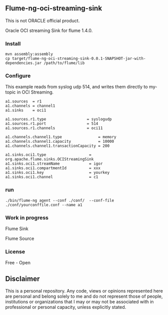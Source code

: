 ## Flume-ng-oci-streaming-sink

This is not ORACLE official product.

Oracle OCI streaming Sink for flume 1.4.0.

### Install

    mvn assembly:assembly
    cp target/flume-ng-oci-streaming-sink-0.0.1-SNAPSHOT-jar-with-dependencies.jar /path/to/flume/lib

### Configure

This example reads from syslog udp 514, and writes them directly to my-topic in OCI Streaming.

    a1.sources  = r1
    a1.channels = channel1
    a1.sinks    = oci1

    a1.sources.r1.type                  = syslogudp
    a1.sources.r1.port                  = 514
    a1.sources.r1.channels              = oci11

    a1.channels.channel1.type                = memory
    a1.channels.channel1.capacity            = 10000
    a1.channels.channel1.transactionCapacity = 200

    a1.sinks.oci1.type                   = org.apache.flume.sinks.OCIStreamingSink
    a1.sinks.oci1.streamName             = igor
    a1.sinks.oci1.compartmentId          = xxx
    a1.sinks.oci1.key                    = yourkey
    a1.sinks.oci1.channel                = c1
    
### run

    ./bin/flume-ng agent --conf ./conf/  --conf-file ./conf/yourconffile.conf --name a1
    
    
### Work in progress
Flume Sink

Flume Source


### License

Free - Open


## Disclaimer
This is a personal repository. Any code, views or opinions represented here are personal and belong solely to me and do not represent those of people, institutions or organizations that I may or may not be associated with in professional or personal capacity, unless explicitly stated.

